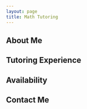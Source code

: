 ```yaml
---
layout: page
title: Math Tutoring
---
```

## About Me

## Tutoring Experience


## Availability


## Contact Me

